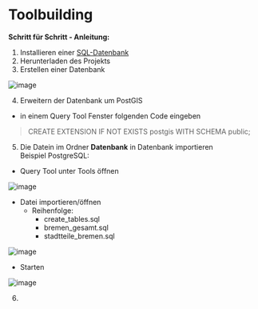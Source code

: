 # Toolbuilding

**Schritt für Schritt - Anleitung:**

1) Installieren einer [SQL-Datenbank](https://www.postgresql.org/download/)
2) Herunterladen des Projekts
3) Erstellen einer Datenbank

![image](https://user-images.githubusercontent.com/46625416/82147798-8686ac80-9850-11ea-8a90-6645a76c11c8.png)

 4) Erweitern der Datenbank um PostGIS
 - in einem Query Tool Fenster folgenden Code eingeben
 >CREATE EXTENSION IF NOT EXISTS postgis WITH SCHEMA public;
 
 5) Die Datein im Ordner **Datenbank** in Datenbank importieren  
 Beispiel PostgreSQL:
 - Query Tool unter Tools öffnen
 
 ![image](https://user-images.githubusercontent.com/46625416/82147853-fc8b1380-9850-11ea-8317-bef941d526f0.png)
 
 - Datei importieren/öffnen
     - Reihenfolge:
         - create_tables.sql
         - bremen_gesamt.sql
         - stadtteile_bremen.sql
 
 ![image](https://user-images.githubusercontent.com/46625416/82147960-9652c080-9851-11ea-8164-7e66727e1c65.png)
 
 - Starten
 
 ![image](https://user-images.githubusercontent.com/46625416/82148025-1842e980-9852-11ea-8cb2-5f275119b3f6.png)
 
 6)
